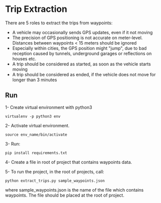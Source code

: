 # Trip Extraction

There are 5 roles to extract the trips from waypoints:
- A vehicle may occasionally sends GPS updates, even if it not moving
- The precision of GPS positioning is not accurate on meter-level. Distances 
between waypoints < 15 meters should be ignored
- Especially within cities, the GPS position might "jump", due to bad reception
caused by tunnels, underground garages or reflections on houses etc.
- A trip should be considered as started, as soon as the vehicle starts moving 
- A trip should be considered as ended, if the vehicle does not move for 
longer than 3 minutes


## Run
1- Create virtual environment with python3

    virtualenv -p python3 env

2- Activate virtual environment. 

    source env_name/bin/activate

3- Run:

    pip install requirements.txt
    
4- Create a file in root of project that contains waypoints data.
   
5- To run the project, in the root of projects, call:

    python extract_trips.py sample_waypoints.json
   
where sample_waypoints.json is the name of the file which contains waypoints.
The file should be placed at the root of project.
   
   